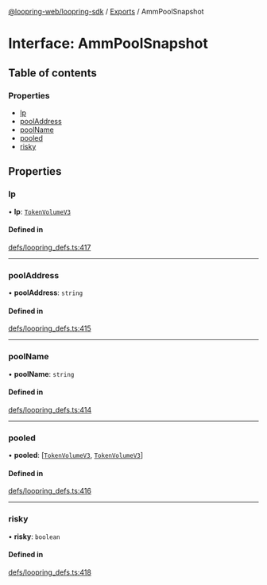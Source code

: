 [@loopring-web/loopring-sdk](../README.md) / [Exports](../modules.md) / AmmPoolSnapshot

# Interface: AmmPoolSnapshot

## Table of contents

### Properties

- [lp](AmmPoolSnapshot.md#lp)
- [poolAddress](AmmPoolSnapshot.md#pooladdress)
- [poolName](AmmPoolSnapshot.md#poolname)
- [pooled](AmmPoolSnapshot.md#pooled)
- [risky](AmmPoolSnapshot.md#risky)

## Properties

### lp

• **lp**: [`TokenVolumeV3`](TokenVolumeV3.md)

#### Defined in

[defs/loopring_defs.ts:417](https://github.com/Loopring/loopring_sdk/blob/acbd5a2/src/defs/loopring_defs.ts#L417)

___

### poolAddress

• **poolAddress**: `string`

#### Defined in

[defs/loopring_defs.ts:415](https://github.com/Loopring/loopring_sdk/blob/acbd5a2/src/defs/loopring_defs.ts#L415)

___

### poolName

• **poolName**: `string`

#### Defined in

[defs/loopring_defs.ts:414](https://github.com/Loopring/loopring_sdk/blob/acbd5a2/src/defs/loopring_defs.ts#L414)

___

### pooled

• **pooled**: [[`TokenVolumeV3`](TokenVolumeV3.md), [`TokenVolumeV3`](TokenVolumeV3.md)]

#### Defined in

[defs/loopring_defs.ts:416](https://github.com/Loopring/loopring_sdk/blob/acbd5a2/src/defs/loopring_defs.ts#L416)

___

### risky

• **risky**: `boolean`

#### Defined in

[defs/loopring_defs.ts:418](https://github.com/Loopring/loopring_sdk/blob/acbd5a2/src/defs/loopring_defs.ts#L418)
